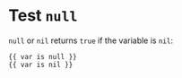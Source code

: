 Test `null`
===========

`null` or `nil` returns `true` if the variable is `nil`:

```twig
{{ var is null }}
{{ var is nil }}
```